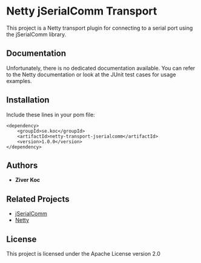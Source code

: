 # Netty jSerialComm Transport

This project is a Netty transport plugin for connecting to a serial port using the jSerialComm library.

## Documentation
Unfortunately, there is no dedicated documentation available. 
You can refer to the Netty documentation or look at the JUnit test cases for usage examples.

## Installation

Include these lines in your pom file:
```
<dependency>
    <groupId>se.koc</groupId>
    <artifactId>netty-transport-jserialcomm</artifactId>
    <version>1.0.0</version>
</dependency>
```

## Authors

* **Ziver Koc**

## Related Projects

* [jSerialComm](https://github.com/Fazecast/jSerialComm)
* [Netty](https://github.com/netty/netty)

## License

This project is licensed under the Apache License version 2.0

